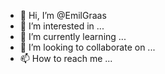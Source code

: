 - 👋 Hi, I’m @EmilGraas
- 👀 I’m interested in ...
- 🌱 I’m currently learning ...
- 💞️ I’m looking to collaborate on ...
- 📫 How to reach me ...

<!---
EmilGraas/EmilGraas is a ✨ special ✨ repository because its `README.md` (this file) appears on your GitHub profile.
You can click the Preview link to take a look at your changes.
--->
